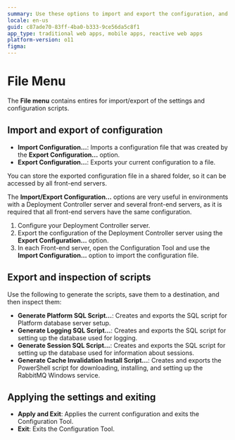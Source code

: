```yaml
---
summary: Use these options to import and export the configuration, and export the SQL/PowerShell scripts.
locale: en-us
guid: c87ade70-83ff-4ba0-b333-9ce56da5c8f1
app_type: traditional web apps, mobile apps, reactive web apps
platform-version: o11
figma:
---
```


# File Menu

The **File menu** contains entires for import/export of the settings and configuration scripts.

## Import and export of configuration

* **Import Configuration...**: Imports a configuration file that was created by the **Export Configuration...** option.
* **Export Configuration...**: Exports your current configuration to a file.

You can store the exported configuration file in a shared folder, so it can be accessed by all front-end servers.

The **Import/Export Configuration...** options are very useful in environments with a Deployment Controller server and several front-end servers, as it is required that all front-end servers have the same configuration. 

1. Configure your Deployment Controller server.
1. Export the configuration of the Deployment Controller server using the **Export Configuration...** option.
1. In each Front-end server, open the Configuration Tool and use the **Import Configuration...** option to import the configuration file.

## Export and inspection of scripts

Use the following to generate the scripts, save them to a destination, and then inspect them:

* **Generate Platform SQL Script...**: Creates and exports the SQL script for Platform database server setup.
* **Generate Logging SQL Script...**: Creates and exports the SQL script for setting up the database used for logging.
* **Generate Session SQL Script...**: Creates and exports the SQL script for setting up the database used for information about sessions.
* **Generate Cache Invalidation Install Script...**: Creates and exports the PowerShell script for downloading, installing, and setting up the RabbitMQ Windows service.

## Applying the settings and exiting

* **Apply and Exit**: Applies the current configuration and exits the Configuration Tool.
* **Exit**: Exits the Configuration Tool.
